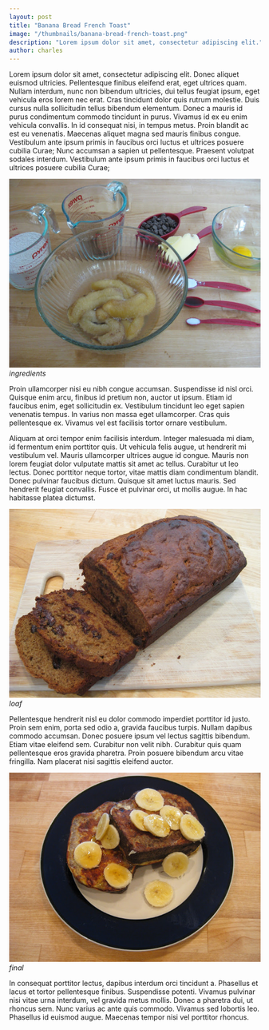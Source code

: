 ```yaml
---
layout: post
title: "Banana Bread French Toast"
image: "/thumbnails/banana-bread-french-toast.png"
description: "Lorem ipsum dolor sit amet, consectetur adipiscing elit."
author: charles
---
```


Lorem ipsum dolor sit amet, consectetur adipiscing elit. Donec aliquet euismod ultricies. Pellentesque finibus eleifend erat, eget ultrices quam. Nullam interdum, nunc non bibendum ultricies, dui tellus feugiat ipsum, eget vehicula eros lorem nec erat. Cras tincidunt dolor quis rutrum molestie. Duis cursus nulla sollicitudin tellus bibendum elementum. Donec a mauris id purus condimentum commodo tincidunt in purus. Vivamus id ex eu enim vehicula convallis. In id consequat nisi, in tempus metus. Proin blandit ac est eu venenatis. Maecenas aliquet magna sed mauris finibus congue. Vestibulum ante ipsum primis in faucibus orci luctus et ultrices posuere cubilia Curae; Nunc accumsan a sapien ut pellentesque. Praesent volutpat sodales interdum. Vestibulum ante ipsum primis in faucibus orci luctus et ultrices posuere cubilia Curae;

![](/assets/images/bbft/ingredients.jpg)
*ingredients*

Proin ullamcorper nisi eu nibh congue accumsan. Suspendisse id nisl orci. Quisque enim arcu, finibus id pretium non, auctor ut ipsum. Etiam id faucibus enim, eget sollicitudin ex. Vestibulum tincidunt leo eget sapien venenatis tempus. In varius non massa eget ullamcorper. Cras quis pellentesque ex. Vivamus vel est facilisis tortor ornare vestibulum.

Aliquam at orci tempor enim facilisis interdum. Integer malesuada mi diam, id fermentum enim porttitor quis. Ut vehicula felis augue, ut hendrerit mi vestibulum vel. Mauris ullamcorper ultrices augue id congue. Mauris non lorem feugiat dolor vulputate mattis sit amet ac tellus. Curabitur ut leo lectus. Donec porttitor neque tortor, vitae mattis diam condimentum blandit. Donec pulvinar faucibus dictum. Quisque sit amet luctus mauris. Sed hendrerit feugiat convallis. Fusce et pulvinar orci, ut mollis augue. In hac habitasse platea dictumst.

![](/assets/images/bbft/loaf.jpg)
*loaf*

Pellentesque hendrerit nisl eu dolor commodo imperdiet porttitor id justo. Proin sem enim, porta sed odio a, gravida faucibus turpis. Nullam dapibus commodo accumsan. Donec posuere ipsum vel lectus sagittis bibendum. Etiam vitae eleifend sem. Curabitur non velit nibh. Curabitur quis quam pellentesque eros gravida pharetra. Proin posuere bibendum arcu vitae fringilla. Nam placerat nisi sagittis eleifend auctor.

![](/assets/images/bbft/final.jpg)
*final*

In consequat porttitor lectus, dapibus interdum orci tincidunt a. Phasellus et lacus et tortor pellentesque finibus. Suspendisse potenti. Vivamus pulvinar nisi vitae urna interdum, vel gravida metus mollis. Donec a pharetra dui, ut rhoncus sem. Nunc varius ac ante quis commodo. Vivamus sed lobortis leo. Phasellus id euismod augue. Maecenas tempor nisi vel porttitor rhoncus.
